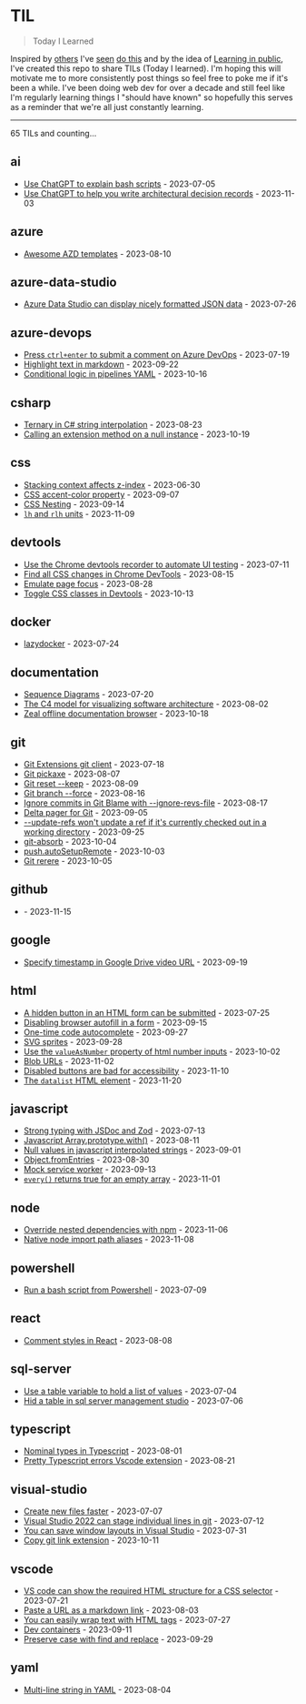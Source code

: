 # TIL
> Today I Learned

Inspired by [others](https://github.com/jbranchaud/til) I've [seen](https://github.com/simonw/til) [do this](https://til.hashrocket.com/) and by the idea of [Learning in public](https://dev.to/jbranchaud/how-i-built-a-learning-machine-45k9), I've created this repo to share TILs (Today I learned).
I'm hoping this will motivate me to more consistently post things so feel free to poke me if it's been a while.
I've been doing web dev for over a decade and still feel like I'm regularly learning things I "should have known" so hopefully this serves as a reminder that we're all just constantly learning.

---
<!-- index starts -->
65 TILs and counting...

## ai

* [Use ChatGPT to explain bash scripts](https://github.com/bpugh/til/blob/main/ai/chatgpt-explains.md) - 2023-07-05
* [Use ChatGPT to help you write architectural decision records](https://github.com/bpugh/til/blob/main/ai/chatgpt-to-help-write-adr.md) - 2023-11-03

## azure

* [Awesome AZD templates](https://github.com/bpugh/til/blob/main/azure/awesome-azd.md) - 2023-08-10

## azure-data-studio

* [Azure Data Studio can display nicely formatted JSON data](https://github.com/bpugh/til/blob/main/azure-data-studio/json-column.md) - 2023-07-26

## azure-devops

* [Press `ctrl+enter` to submit a comment on Azure DevOps](https://github.com/bpugh/til/blob/main/azure-devops/submit-comment-hotkey.md) - 2023-07-19
* [Highlight text in markdown](https://github.com/bpugh/til/blob/main/azure-devops/markdown-highlight.md) - 2023-09-22
* [Conditional logic in pipelines YAML](https://github.com/bpugh/til/blob/main/azure-devops/conditional-yaml.md) - 2023-10-16

## csharp

* [Ternary in C# string interpolation](https://github.com/bpugh/til/blob/main/csharp/string-interpolation.md) - 2023-08-23
* [Calling an extension method on a null instance](https://github.com/bpugh/til/blob/main/csharp/string-extension-method.md) - 2023-10-19

## css

* [Stacking context affects z-index](https://github.com/bpugh/til/blob/main/css/stacking-context.md) - 2023-06-30
* [CSS accent-color property](https://github.com/bpugh/til/blob/main/css/accent-color.md) - 2023-09-07
* [CSS Nesting](https://github.com/bpugh/til/blob/main/css/css-nesting.md) - 2023-09-14
* [`lh` and `rlh` units](https://github.com/bpugh/til/blob/main/css/line-height-units.md) - 2023-11-09

## devtools

* [Use the Chrome devtools recorder to automate UI testing](https://github.com/bpugh/til/blob/main/devtools/devtools-recorder.md) - 2023-07-11
* [Find all CSS changes in Chrome DevTools](https://github.com/bpugh/til/blob/main/devtools/css-changes.md) - 2023-08-15
* [Emulate page focus](https://github.com/bpugh/til/blob/main/devtools/emulate-focused-page.md) - 2023-08-28
* [Toggle CSS classes in Devtools](https://github.com/bpugh/til/blob/main/devtools/toggle-css-classes.md) - 2023-10-13

## docker

* [lazydocker](https://github.com/bpugh/til/blob/main/docker/lazydocker.md) - 2023-07-24

## documentation

* [Sequence Diagrams](https://github.com/bpugh/til/blob/main/documentation/sequence-diagrams.md) - 2023-07-20
* [The C4 model for visualizing software architecture](https://github.com/bpugh/til/blob/main/documentation/c4-model.md) - 2023-08-02
* [Zeal offline documentation browser](https://github.com/bpugh/til/blob/main/documentation/zeal.md) - 2023-10-18

## git

* [Git Extensions git client](https://github.com/bpugh/til/blob/main/git/git-extensions.md) - 2023-07-18
* [Git pickaxe](https://github.com/bpugh/til/blob/main/git/git-pickaxe.md) - 2023-08-07
* [Git reset --keep](https://github.com/bpugh/til/blob/main/git/reset-keep.md) - 2023-08-09
* [Git branch --force](https://github.com/bpugh/til/blob/main/git/branch-force.md) - 2023-08-16
* [Ignore commits in Git Blame with --ignore-revs-file](https://github.com/bpugh/til/blob/main/git/ignore-revs-file.md) - 2023-08-17
* [Delta pager for Git](https://github.com/bpugh/til/blob/main/git/delta-pager.md) - 2023-09-05
* [--update-refs won't update a ref if it's currently checked out in a working directory](https://github.com/bpugh/til/blob/main/git/update-refs-working-directory.md) - 2023-09-25
* [git-absorb](https://github.com/bpugh/til/blob/main/git/git-absorb.md) - 2023-10-04
* [push.autoSetupRemote](https://github.com/bpugh/til/blob/main/git/auto-setup-remote.md) - 2023-10-03
* [Git rerere](https://github.com/bpugh/til/blob/main/git/rerere.md) - 2023-10-05

## github

* [](https://github.com/bpugh/til/blob/main/github/dependency-review.md) - 2023-11-15

## google

* [Specify timestamp in Google Drive video URL](https://github.com/bpugh/til/blob/main/google/video-timestamp-query-param.md) - 2023-09-19

## html

* [A hidden button in an HTML form can be submitted](https://github.com/bpugh/til/blob/main/html/hidden-button-still-submits.md) - 2023-07-25
* [Disabling browser autofill in a form](https://github.com/bpugh/til/blob/main/html/disable-autocomplete.md) - 2023-09-15
* [One-time code autocomplete](https://github.com/bpugh/til/blob/main/html/one-time-code-autocomplete.md) - 2023-09-27
* [SVG sprites](https://github.com/bpugh/til/blob/main/html/svg-sprites.md) - 2023-09-28
* [Use the `valueAsNumber` property of html number inputs](https://github.com/bpugh/til/blob/main/html/valueAsNumber.md) - 2023-10-02
* [Blob URLs](https://github.com/bpugh/til/blob/main/html/blob-url.md) - 2023-11-02
* [Disabled buttons are bad for accessibility](https://github.com/bpugh/til/blob/main/html/disabled-buttons-bad-accessibility.md) - 2023-11-10
* [The `datalist` HTML element](https://github.com/bpugh/til/blob/main/html/datalist.md) - 2023-11-20

## javascript

* [Strong typing with JSDoc and Zod](https://github.com/bpugh/til/blob/main/javascript/types-with-jsdoc.md) - 2023-07-13
* [Javascript Array.prototype.with()](https://github.com/bpugh/til/blob/main/javascript/array-with.md) - 2023-08-11
* [Null values in javascript interpolated strings](https://github.com/bpugh/til/blob/main/javascript/string-interpolation-null.md) - 2023-09-01
* [Object.fromEntries](https://github.com/bpugh/til/blob/main/javascript/from-entries.md) - 2023-08-30
* [Mock service worker](https://github.com/bpugh/til/blob/main/javascript/mock-service-worker.md) - 2023-09-13
* [`every()` returns true for an empty array](https://github.com/bpugh/til/blob/main/javascript/every-returns-true-empty-array.md) - 2023-11-01

## node

* [Override nested dependencies with npm](https://github.com/bpugh/til/blob/main/node/npm-overrides.md) - 2023-11-06
* [Native node import path aliases](https://github.com/bpugh/til/blob/main/node/import-aliases.md) - 2023-11-08

## powershell

* [Run a bash script from Powershell](https://github.com/bpugh/til/blob/main/powershell/run-bash-script.md) - 2023-07-09

## react

* [Comment styles in React](https://github.com/bpugh/til/blob/main/react/single-line-comments.md) - 2023-08-08

## sql-server

* [Use a table variable to hold a list of values](https://github.com/bpugh/til/blob/main/sql-server/table-variables.md) - 2023-07-04
* [Hid a table in sql server management studio](https://github.com/bpugh/til/blob/main/sql-server/system-table.md) - 2023-07-06

## typescript

* [Nominal types in Typescript](https://github.com/bpugh/til/blob/main/typescript/nominal-types.md) - 2023-08-01
* [Pretty Typescript errors Vscode extension](https://github.com/bpugh/til/blob/main/typescript/error-extension.md) - 2023-08-21

## visual-studio

* [Create new files faster](https://github.com/bpugh/til/blob/main/visual-studio/quick-add.md) - 2023-07-07
* [Visual Studio 2022 can stage individual lines in git](https://github.com/bpugh/til/blob/main/visual-studio/line-staging.md) - 2023-07-12
* [You can save window layouts in Visual Studio](https://github.com/bpugh/til/blob/main/visual-studio/save-window-layout.md) - 2023-07-31
* [Copy git link extension](https://github.com/bpugh/til/blob/main/visual-studio/copy-git-link.md) - 2023-10-11

## vscode

* [VS code can show the required HTML structure for a CSS selector](https://github.com/bpugh/til/blob/main/vscode/hover-css-selector.md) - 2023-07-21
* [Paste a URL as a markdown link](https://github.com/bpugh/til/blob/main/vscode/paste-markdown-url.md) - 2023-08-03
* [You can easily wrap text with HTML tags](https://github.com/bpugh/til/blob/main/vscode/wrap-text-html.md) - 2023-07-27
* [Dev containers](https://github.com/bpugh/til/blob/main/vscode/devcontainers.md) - 2023-09-11
* [Preserve case with find and replace](https://github.com/bpugh/til/blob/main/vscode/find-replace-preserve-case.md) - 2023-09-29

## yaml

* [Multi-line string in YAML](https://github.com/bpugh/til/blob/main/yaml/multiline-strings.md) - 2023-08-04
<!-- index ends -->
